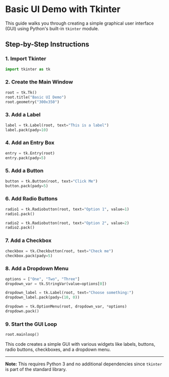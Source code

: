 # Basic UI Demo with Tkinter

This guide walks you through creating a simple graphical user interface (GUI) using Python's built-in `tkinter` module.

## Step-by-Step Instructions

### 1. Import Tkinter
```python
import tkinter as tk
```

### 2. Create the Main Window
```python
root = tk.Tk()
root.title("Basic UI Demo")
root.geometry("300x350")
```

### 3. Add a Label
```python
label = tk.Label(root, text="This is a label")
label.pack(pady=10)
```

### 4. Add an Entry Box
```python
entry = tk.Entry(root)
entry.pack(pady=5)
```

### 5. Add a Button
```python
button = tk.Button(root, text="Click Me")
button.pack(pady=5)
```

### 6. Add Radio Buttons
```python
radio1 = tk.Radiobutton(root, text="Option 1", value=1)
radio1.pack()

radio2 = tk.Radiobutton(root, text="Option 2", value=2)
radio2.pack()
```

### 7. Add a Checkbox
```python
checkbox = tk.Checkbutton(root, text="Check me")
checkbox.pack(pady=5)
```

### 8. Add a Dropdown Menu
```python
options = ["One", "Two", "Three"]
dropdown_var = tk.StringVar(value=options[0])

dropdown_label = tk.Label(root, text="Choose something:")
dropdown_label.pack(pady=(10, 0))

dropdown = tk.OptionMenu(root, dropdown_var, *options)
dropdown.pack()
```

### 9. Start the GUI Loop
```python
root.mainloop()
```

This code creates a simple GUI with various widgets like labels, buttons, radio buttons, checkboxes, and a dropdown menu.

---

**Note:** This requires Python 3 and no additional dependencies since `tkinter` is part of the standard library.
